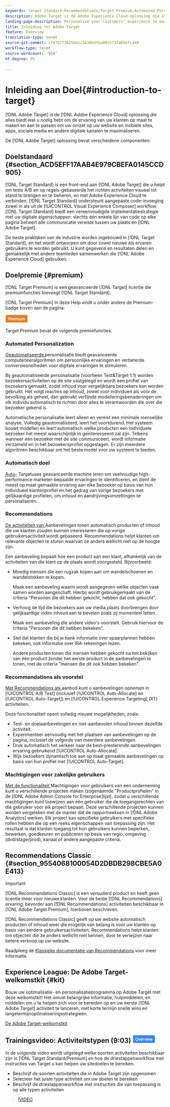 ```yaml
---
keywords: Target Standard;Recommendations;Target Premium;Automated Personalization;auto-target;auto target;permissions;what is adobe target;
description: Adobe Target is de Adobe Experience Cloud-oplossing die alles biedt wat u nodig hebt om de ervaring van uw klanten op maat te maken en aan te passen en zo uw omzet op uw website en mobiele sites, apps, sociale media en andere digitale kanalen te maximaliseren.
landing-page-description: Personalize your customers' experience to maximize revenue on your web and mobile sites, apps, social media, and other digital channels.
title: Inleiding tot Adobe Target
feature: Overview
translation-type: tm+mt
source-git-commit: cf47b7f3625bb1c3430b9fba00c573f489efc448
workflow-type: tm+mt
source-wordcount: '914'
ht-degree: 0%

---
```



# Inleiding aan Doel{#introduction-to-target}

[!DNL Adobe Target] is de  [!DNL Adobe Experience Cloud] oplossing die alles biedt wat u nodig hebt om de ervaring van uw klanten op maat te maken en aan te passen om uw omzet op uw website en mobiele sites, apps, sociale media en andere digitale kanalen te maximaliseren.

De [!DNL Adobe Target] oplossing bevat verscheidene componenten:

## Doelstandaard {#section_ACD5EFF17AAB4E979CBEFA0145CCD905}

[!DNL Target Standard] is een front-end aan  [!DNL Adobe Target] die u helpt om tests A/B en op regels-gebaseerde het richten activiteiten visueel tot stand te brengen en te beheren, en met Adobe Experience Cloud te verbinden. [!DNL Target Standard] ondersteunt aangepaste code-invoeging zowel in als uit de  [!UICONTROL Visual Experience Composer] workflow. [!DNL Target Standard] biedt een vereenvoudigde implementatiestrategie met uw digitale eigenschappen: slechts één enkele lijn van code op elke pagina beheert alle communicatie vereiste tussen uw plaats en  [!DNL Adobe Target].

De beste praktijken van de industrie worden ingebouwd in [!DNL Target Standard], en het wordt ontworpen om door zowel nieuwe als ervaren gebruikers te worden gebruikt. U kunt gegevens en resultaten delen en gemakkelijk met andere teamleden samenwerken die [!DNL Adobe Experience Cloud] gebruiken.

## Doelpremie {#premium}

[!DNL Target Premium] is een geavanceerde  [!DNL Target] licentie die premiumfuncties toevoegt  [!DNL Target Standard].

[!DNL Target Premium] In deze Help vindt u onder andere de Premium-badge boven aan de pagina:

![Premium badge](/help/assets/premium.png)

Target Premium bevat de volgende premiefuncties:

### Automated Personalization

[Geautomatiseerde ](/help/c-activities/t-automated-personalization/automated-personalization.md#task_8AAF837796D74CF893CA2F88BA1491C9) personalisatie biedt geavanceerde computerleeralgoritmen om persoonlijke ervaringen en verbeterde conversiesnelheden voor digitale ervaringen te stimuleren.

Bij geautomatiseerde personalisatie (voorheen Test&amp;Target 1:1) worden bezoekersactiviteiten op de site vastgelegd en wordt een profiel van bezoekers gemaakt, zodat inhoud voor vergelijkbare bezoekers kan worden gebruikt. Het volgt reacties op inhoud, zowel voor individuen als voor de bevolking als geheel, dan gebruikt verfijnde modelleringsbenaderingen om elk individu automatisch te richten door alles te verantwoorden die over die bezoeker gekend is.

Automatische personalisatie leert alleen en vereist een minimale menselijke analyse. Volledig geautomatiseerd, leert het voortdurend. Het systeem bouwt modellen en leert automatisch welke producten een individuele bezoeker het meest waarschijnlijk in geinteresseerd zal zijn. Telkens wanneer een bezoeker met de site communiceert, wordt informatie verzameld en in het bezoekersprofiel opgeslagen. Er zijn meerdere algoritmen beschikbaar om het beste model voor uw systeem te bieden.

### Automatisch doel

[Auto-](/help/c-activities/auto-target/auto-target-to-optimize.md) Targetuses geavanceerde machine leren om veelvoudige high-performance marketer-bepaalde ervaringen te identificeren, en dient de meest op maat gemaakte ervaring aan elke bezoeker op basis van hun individueel klantenprofiel en het gedrag van vorige bezoekers met gelijkaardige profielen, om inhoud en aandrijvingsomzettingen te personaliseren.

### Recommendations

[De activiteiten van ](/help/c-recommendations/recommendations.md#concept_7556C8A4543942F2A77B13A29339C0C0) Aanbevelingen tonen automatisch producten of inhoud die uw klanten zouden kunnen interesseren die op vorige gebruikersactiviteit wordt gebaseerd. Recommendations helpt klanten om relevante objecten te sturen waarvan ze anders wellicht niet op de hoogte zijn.

Een aanbeveling bepaalt hoe een product aan een klant, afhankelijk van de activiteiten van die klant op de plaats wordt voorgesteld. Bijvoorbeeld:

* Moedig mensen die een rugzak kopen aan om wandelschoenen en wandelstokken te kopen.

   Maak een aanbeveling waarin wordt aangegeven welke objecten vaak samen worden aangeschaft. Hierbij wordt gebruikgemaakt van de criteria &quot;Personen die dit hebben gekocht, hebben dat ook gekocht&quot;.

* Verhoog de tijd die bezoekers aan uw media plaats doorbrengen door gelijkaardige video inhoud aan te bevelen zoals zij momenteel letten.

   Maak een aanbeveling die andere video&#39;s voorstelt. Gebruik hiervoor de criteria &quot;Personen die dit hebben bekeken&quot;.

* Stel dat klanten die bij je bank informatie over spaarplannen hebben bekeken, ook informatie over IRA-rekeningen lezen.

   Andere producten tonen die mensen hebben gekocht na het bekijken van één product zonder het eerste product in de aanbevelingen te tonen, met de criteria &quot;mensen die dit ook hebben bekeken&quot;.

### Recommendations als voorstel

[Met Recommendations als ](/help/c-recommendations/recommendations-as-an-offer.md) aanbod kunt u aanbevelingen opnemen in  [!UICONTROL A/B Test] (inclusief  [!UICONTROL Auto-Allocate] en  [!UICONTROL Auto-Target]) en  [!UICONTROL Experience Targeting] (XT) activiteiten.

Deze functionaliteit opent volledig nieuwe mogelijkheden, zoals:

* Test- en doelaanbevelingen en niet-aanbevolen inhoud binnen dezelfde activiteit.
* Experimenteer eenvoudig met het plaatsen van aanbevelingen op de pagina, inclusief de volgorde van meerdere aanbevelingen.
* Druk automatisch het verkeer naar de best-presterende aanbevelingen ervaring gebruikend [!UICONTROL Auto-Allocate].
* Wijs bezoekers dynamisch toe aan op maat gemaakte aanbevelingen op basis van hun profiel met [!UICONTROL Auto-Target].

### Machtigingen voor zakelijke gebruikers

[Met de functionaliteit ](/help/administrating-target/c-user-management/property-channel/property-channel.md#concept_E396B16FA2024ADBA27BC056138F9838) Machtigingen voor gebruikers van een onderneming kunt u verschillende projecten maken (zogenaamde &quot;Productprofielen&quot; in de  [!DNL Adobe Admin Console for Enterprise]lijst), zodat u verschillende machtigingen kunt toewijzen aan één gebruiker die de toegangsrechten van die gebruiker voor elk project bepaalt. Deze verschillende projecten kunnen worden vergeleken met de manier dat de rapportreeksen in [!DNL Adobe Analytics] werken. Elk project kan specifieke gebruikers met specifieke rollen hebben die op een reeks eigenschappen van toepassing zijn. Het resultaat is dat klanten toegang tot hun gebruikers kunnen beperken, bewerken, goedkeuren en publiceren op basis van regio, omgeving (dvd/stage/prod), kanaal of andere aangepaste criteria.

## Recommendations Classic {#section_9554068100054D2DBDB298CBE5A0E413}

>[!IMPORTANT]
>
>[!DNL Recommendations Classic] is een verouderd product en heeft geen licentie meer voor nieuwe klanten. Voor de beste [!DNL Recommendations] ervaring, bevorder aan [!DNL Recommendations] activiteiten beschikbaar in [!DNL Adobe Target Premium], hierboven beschreven.

[!DNL Recommendations Classic] geeft op uw website automatisch producten of inhoud weer die mogelijk van belang is voor uw klanten op basis van eerdere gebruikersactiviteiten. Recommendations helpt klanten om objecten die ze anders wellicht niet kennen, door te verwijzen naar betere verkoop op uw website.

Raadpleeg de [Klassieke documentatie van Recommendations](/help/assets/adobe-recommendations-classic.pdf) voor meer informatie.

## Experience League: De Adobe Target-welkomstkit {#kit}

Bouw uw optimalisatie- en personalisatieprogramma op Adobe Target met deze welkomstkit! Het omvat belangrijke informatie, hulpmiddelen, en middelen om u te helpen zich voor te bereiden op en uw eerste [!DNL Adobe Target] activiteit te lanceren, met korte termijn snelle wins en langetermijnoptimaliseringsstrategieën.

[De Adobe Target-welkomstkit](https://expleague.azureedge.net/pdf/Adobe-Target-Welcome-Kit.pdf)

## Trainingsvideo: Activiteitstypen (9:03) ![Overzichtsbadge](/help/assets/overview.png)

In de volgende video wordt uitgelegd welke soorten activiteiten beschikbaar zijn in [!DNL Target Standard/Premium] en hoe de driestappenworkflow met instructies van Target u kan helpen uw sitedoelen te bereiken.

* Beschrijf de soorten activiteiten die in Adobe Target zijn opgenomen
* Selecteer het juiste type activiteit om uw doelen te bereiken
* Beschrijf de driestappenworkflow met instructies die van toepassing is op alle typen activiteiten

>[!VIDEO](https://video.tv.adobe.com/v/17386)
